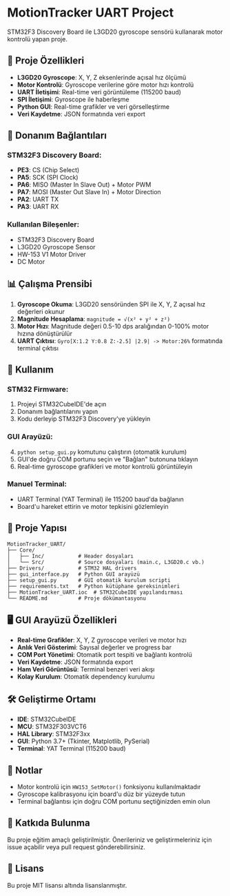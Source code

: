 # MotionTracker UART Project

STM32F3 Discovery Board ile L3GD20 gyroscope sensörü kullanarak motor kontrolü yapan proje.

## 🎯 Proje Özellikleri

- **L3GD20 Gyroscope**: X, Y, Z eksenlerinde açısal hız ölçümü
- **Motor Kontrolü**: Gyroscope verilerine göre motor hızı kontrolü  
- **UART İletişimi**: Real-time veri görüntüleme (115200 baud)
- **SPI İletişimi**: Gyroscope ile haberleşme
- **Python GUI**: Real-time grafikler ve veri görselleştirme
- **Veri Kaydetme**: JSON formatında veri export

## 🔧 Donanım Bağlantıları

### STM32F3 Discovery Board:
- **PE3**: CS (Chip Select)
- **PA5**: SCK (SPI Clock)
- **PA6**: MISO (Master In Slave Out) + Motor PWM
- **PA7**: MOSI (Master Out Slave In) + Motor Direction
- **PA2**: UART TX
- **PA3**: UART RX

### Kullanılan Bileşenler:
- STM32F3 Discovery Board
- L3GD20 Gyroscope Sensor
- HW-153 V1 Motor Driver
- DC Motor

## 📊 Çalışma Prensibi

1. **Gyroscope Okuma**: L3GD20 sensöründen SPI ile X, Y, Z açısal hız değerleri okunur
2. **Magnitude Hesaplama**: `magnitude = √(x² + y² + z²)`
3. **Motor Hızı**: Magnitude değeri 0.5-10 dps aralığından 0-100% motor hızına dönüştürülür
4. **UART Çıktısı**: `Gyro[X:1.2 Y:0.8 Z:-2.5] |2.9| -> Motor:26%` formatında terminal çıktısı

## 🚀 Kullanım

### STM32 Firmware:
1. Projeyi STM32CubeIDE'de açın
2. Donanım bağlantılarını yapın
3. Kodu derleyip STM32F3 Discovery'ye yükleyin

### GUI Arayüzü:
4. `python setup_gui.py` komutunu çalıştırın (otomatik kurulum)
5. GUI'de doğru COM portunu seçin ve "Bağlan" butonuna tıklayın
6. Real-time gyroscope grafikleri ve motor kontrolü görüntüleyin

### Manuel Terminal:
- UART Terminal (YAT Terminal) ile 115200 baud'da bağlanın
- Board'u hareket ettirin ve motor tepkisini gözlemleyin

## 📁 Proje Yapısı

```
MotionTracker_UART/
├── Core/
│   ├── Inc/           # Header dosyaları
│   └── Src/           # Source dosyaları (main.c, L3GD20.c vb.)
├── Drivers/           # STM32 HAL drivers
├── gui_interface.py   # Python GUI arayüzü
├── setup_gui.py       # GUI otomatik kurulum scripti
├── requirements.txt   # Python kütüphane gereksinimleri
├── MotionTracker_UART.ioc  # STM32CubeIDE yapılandırması
└── README.md          # Proje dökümantasyonu
```

## 🖥️ GUI Arayüzü Özellikleri

- **Real-time Grafikler**: X, Y, Z gyroscope verileri ve motor hızı
- **Anlık Veri Gösterimi**: Sayısal değerler ve progress bar
- **COM Port Yönetimi**: Otomatik port tespiti ve bağlantı kontrolü
- **Veri Kaydetme**: JSON formatında export
- **Ham Veri Görüntüsü**: Terminal benzeri veri akışı
- **Kolay Kurulum**: Otomatik dependency kurulumu

## 🛠️ Geliştirme Ortamı

- **IDE**: STM32CubeIDE
- **MCU**: STM32F303VCT6
- **HAL Library**: STM32F3xx
- **GUI**: Python 3.7+ (Tkinter, Matplotlib, PySerial)
- **Terminal**: YAT Terminal (115200 baud)

## 📝 Notlar

- Motor kontrolü için `HW153_SetMotor()` fonksiyonu kullanılmaktadır
- Gyroscope kalibrasyonu için board'u düz bir yüzeyde tutun
- Terminal bağlantısı için doğru COM portunu seçtiğinizden emin olun

## 🤝 Katkıda Bulunma

Bu proje eğitim amaçlı geliştirilmiştir. Önerileriniz ve geliştirmeleriniz için issue açabilir veya pull request gönderebilirsiniz.

## 📄 Lisans

Bu proje MIT lisansı altında lisanslanmıştır. 